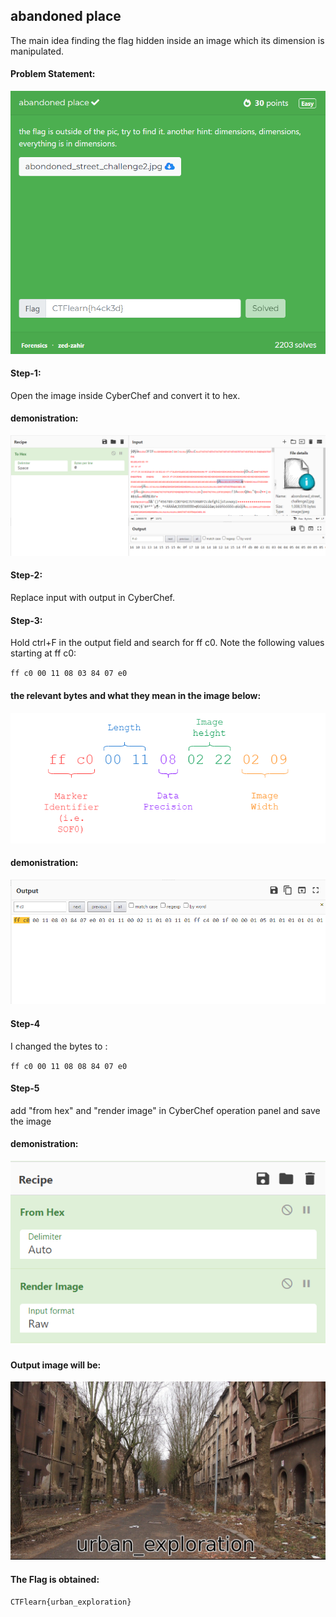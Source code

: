 ## abandoned place
The main idea finding the flag hidden inside an image which its dimension is manipulated.


#### Problem Statement:
<p align="center">
<img src="resources/images/abandoned place.png">
<br>


#### Step-1:
Open the image inside CyberChef and convert it to hex.

#### demonistration:
<p align="center">
<img src="resources/images/tohex.png">
<br>

#### Step-2:
Replace input with output in CyberChef.


#### Step-3:
Hold ctrl+F in the output field and search for ff c0. Note the following values starting at ff c0:

`ff c0 00 11 08 03 84 07 e0`

#### the relevant bytes and what they mean in the image below:
<p align="center">
<img src="resources/images/bytes.png">
<br>

#### demonistration:
<p align="center">
<img src="resources/images/out.png">
<br>

#### Step-4
I changed the bytes to :

`ff c0 00 11 08 08 84 07 e0`

#### Step-5
add "from hex" and "render image" in CyberChef operation panel and save the image

#### demonistration:
<p align="center">
<img src="resources/images/image render.png">
<br>

#### Output image will be:
<p align="center">
<img src="resources/images/solution.jpg">
<br>


#### The Flag is obtained:
`CTFlearn{urban_exploration}`
